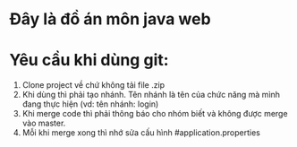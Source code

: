 # Đây là đồ án môn java web
# Yêu cầu khi dùng git:
1. Clone project về chứ không tải file .zip
2. Khi dùng thì phải tạo nhánh. Tên nhánh là tên của chức năng mà mình đang thực hiện (vd: tên nhánh: login)
3. Khi merge code thì phải thông báo cho nhóm biết và không được merge vào master.
4. Mỗi khi merge xong thì nhớ sửa cấu hình #application.properties 
 
